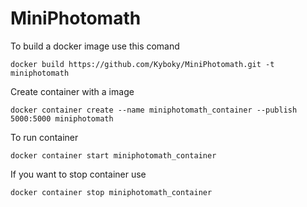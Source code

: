 # MiniPhotomath

To build a docker image use this comand

	docker build https://github.com/Kyboky/MiniPhotomath.git -t miniphotomath
	
Create container with a image

	docker container create --name miniphotomath_container --publish 5000:5000 miniphotomath
  
To run container

	docker container start miniphotomath_container
	
If you want to stop container use 

	docker container stop miniphotomath_container
  


	
